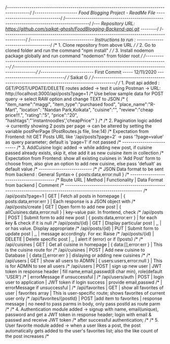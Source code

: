 /*-----------------------------------------------------------------------------------------*/
/*---------------------	Food Blogging Project - ReadMe File -------------------------------*/
/*-----------------------------------------------------------------------------------------*/
/*--- Repository URL: https://github.com/saikat-ghosh/FoodBlogging-Backend-api.git --------*/
/*-----------------------------------------------------------------------------------------*/
/*------------------------------- Instructions to run : -----------------------------------*/
/* 1.	Clone repository from above URL													   */
/* 2.	Go to cloned folder and run the command "npm install"							   */
/* 3.	Install nodemon package globally and run command "nodemon" from folder root	       */
/*-----------------------------------------------------------------------------------------*/
/*-----------------------------------------------------------------------------------------*/
/*-------------------------- First Commit ----- 12/11/2020 --------------------------------*/
/* 										Saikat G 										   */
/*-----------------------------------------------------------------------------------------*/
/* 1. Post api added : GET/POST/UPDATE/DELETE routes added -> test it using Postman -> URL: http://localhost:3000/api/posts?page=1
/*    Use below sample data for POST query -> select RAW option and change TEXT  to JSON
/*    {
		"item_name":"maggi",
		"item_type":"purchased food",
		"place_name":"R-Mart",
		"location": "Nandan Park,Kolkata",
		"cuisine":"",
		"review":"cheap price!!!.",
		"rating":"5",
		"price":"20",
		"hashtags":"'instantnoodles','cheapPrice'"
	  }
/*
/* 2. Pagination logic added -> currently showing 2 posts per page -> can be altered by setting the variable postPerPage (PostRoutes.js file, line:14)
/*    Expectation from Frontend: hit GET Posts URL like '/api/posts?page=2' -> pass '?page=value' as query parameter; default is 'page=1' if not passed
/*    --------------------------
/* 3. AddCuisine logic added -> while adding new post, if cuisine passed already exists, skip it, else add it as new cuisine item in collection
/*    Expectation from Frontend: show all existing cuisines in 'Add Post' form to choose from, also give an option to add new cuisine, else pass 'defualt' as default value
/*    --------------------------
/*
/*	  JSON Data format to be sent from backend : General Syntax-> { posts:data,error:null }
/*    -----------------------------------------
/*	  		Route URL	| Method | 		  Functionality 	   | 	Data Format from backend	    | Comment
/*    --------------------------------------------------------------------------------------------------------------------
/*	  /api/posts?page=1	| 	GET	 | Fetch all posts in homepage |  { posts:data,error:err }  		| Each response is a JSON object with
/*	  /api/posts/create	|   GET  | Open form to add new post   |  { allCuisines:data,error:null }	| key-value pair. In frontend, check
/*	  /api/posts 		|   POST | Submit form to add new post |  { posts:data,error:err } 			| for each key & check if it is null
/*	  /api/posts/{id}	| 	GET  | Display particular post 	   | 		,,							| or has value. Display appropriate
/*	  /api/posts/{id}	| 	PUT  | Submit form to update post  |  		,,							| message accordingly. For ex: Raise
/*	  /api/posts/{id}	| DELETE | Delete specific post 	   | 		,,							| alert if (error) or if (!posts)
/*
/*	  /api/cuisines 	| 	GET	 | Get all cuisine in homepage |  { data:[],error:err }  			| This is the cuisine route for 
/*	  /api/cuisines 	| 	POST | Add new cuisine to Database |  { data:[],error:err }  			| dislaying or adding new cuisines
/*
/*	  /api/users	 	| 	GET	 | show all users to ADMIN	   |  { users:users,error:null }		| This is for ADMIN to see all users 
/*	  /api/users	 	| 	POST | sign up new user 		   |  JWT token in response header		| fill name,email,passwd(8 char min), role(default 'USER')
/*															   |    errorMessage if unsuccessful	|
/*	  /api/users/auth	|   POST | login user to application   |  JWT token if login success		| provide email,passwd
/*															   |    errorMessage if unsuccessful	|
/*	  /api/favorites 	| 	GET	 | show all favorites of user  |  favorites array					| This is user-specific route; shows favorites of current user only
/*	  /api/favorites/{postId} | POST |add item to favorites	   |  response message 				    | no need to pass parms in body, only pass postId as route parm
/*
/* 4. Authentication module added -> signup with name, email(unique), password and get a JWT token in response header; login with email & passwd and receive JWT token
/*    after successful authentication;
/*
/* 5. User favorite module added -> when a user likes a post, the post automatically gets added to the user's favorites list; also the like count of the post increases
/*